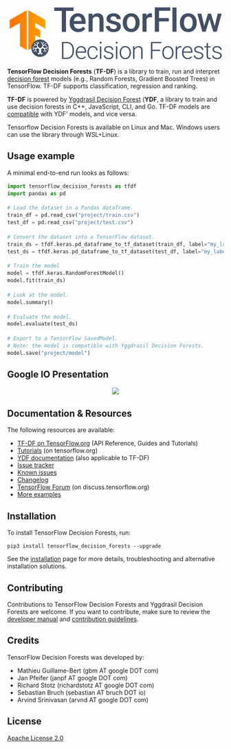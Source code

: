 <p align="center">
<img src="documentation/image/logo.png"  />
</p>

**TensorFlow Decision Forests** (**TF-DF**) is a library to train, run and
interpret [decision forest](https://ydf.readthedocs.io/en/latest/intro_df.html)
models (e.g., Random Forests, Gradient Boosted Trees) in TensorFlow. TF-DF
supports classification, regression and ranking.

**TF-DF** is powered by
[Yggdrasil Decision Forest](https://github.com/google/yggdrasil-decision-forests)
(**YDF**, a library to train and use decision forests in C++, JavaScript, CLI,
and Go. TF-DF models are
[compatible](https://ydf.readthedocs.io/en/latest/convert_model.html#convert-a-a-tensorflow-decision-forests-model-to-a-yggdrasil-model)
with YDF' models, and vice versa.

Tensorflow Decision Forests is available on Linux and Mac. Windows users can use
the library through WSL+Linux.

## Usage example

A minimal end-to-end run looks as follows:

```python
import tensorflow_decision_forests as tfdf
import pandas as pd

# Load the dataset in a Pandas dataframe.
train_df = pd.read_csv("project/train.csv")
test_df = pd.read_csv("project/test.csv")

# Convert the dataset into a TensorFlow dataset.
train_ds = tfdf.keras.pd_dataframe_to_tf_dataset(train_df, label="my_label")
test_ds = tfdf.keras.pd_dataframe_to_tf_dataset(test_df, label="my_label")

# Train the model
model = tfdf.keras.RandomForestModel()
model.fit(train_ds)

# Look at the model.
model.summary()

# Evaluate the model.
model.evaluate(test_ds)

# Export to a TensorFlow SavedModel.
# Note: the model is compatible with Yggdrasil Decision Forests.
model.save("project/model")
```

## Google IO Presentation

<div align="center">
    <a href="https://youtu.be/5qgk9QJ4rdQ" target="_blank">
        <img src="https://img.youtube.com/vi/5qgk9QJ4rdQ/0.jpg"></img>
    </a>
</div>


## Documentation & Resources

The following resources are available:

-   [TF-DF on TensorFlow.org](https://tensorflow.org/decision_forests) (API
    Reference, Guides and Tutorials)
-   [Tutorials](https://www.tensorflow.org/decision_forests/tutorials) (on
    tensorflow.org)
-   [YDF documentation](https://ydf.readthedocs.io) (also applicable to TF-DF)
-   [Issue tracker](https://github.com/tensorflow/decision-forests/issues)
-   [Known issues](documentation/known_issues.md)
-   [Changelog](CHANGELOG.md)
-   [TensorFlow Forum](https://discuss.tensorflow.org) (on
    discuss.tensorflow.org)
-   [More examples](documentation/more_examples.md)

## Installation

To install TensorFlow Decision Forests, run:

```shell
pip3 install tensorflow_decision_forests --upgrade
```

See the [installation](documentation/installation.md) page for more details,
troubleshooting and alternative installation solutions.

## Contributing

Contributions to TensorFlow Decision Forests and Yggdrasil Decision Forests are
welcome. If you want to contribute, make sure to review the
[developer manual](documentation/developer_manual.md) and
[contribution guidelines](CONTRIBUTING.md).

## Credits

TensorFlow Decision Forests was developed by:

-   Mathieu Guillame-Bert (gbm AT google DOT com)
-   Jan Pfeifer (janpf AT google DOT com)
-   Richard Stotz (richardstotz AT google DOT com)
-   Sebastian Bruch (sebastian AT bruch DOT io)
-   Arvind Srinivasan (arvnd AT google DOT com)

## License

[Apache License 2.0](LICENSE)
